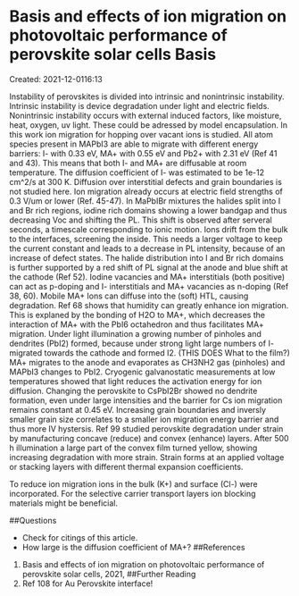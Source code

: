 # Basis and effects of ion migration on photovoltaic performance of perovskite solar cells           Basis
Created: 2021-12-0116:13

Instability of perovskites is divided into intrinsic and nonintrinsic instability. Intrinsic instability is device degradation under light and electric fields. Nonintrinsic instability occurs with external induced factors, like moisture, heat, oxygen, uv light. These could be adressed by model encapsulation. 
In this work ion migration for hopping over vacant ions is studied. All atom species present in MAPbI3 are able to migrate with different energy barriers: I- with 0.33 eV, MA+ with 0.55 eV and Pb2+ with 2.31 eV (Ref 41 and 43). This means that both I- and MA+ are diffusable at room temperature. The diffusion coefficient of I- was estimated to be 1e-12 cm^2/s at 300 K.
Diffusion over interstitial defects and grain boundaries is not studied here.
Ion migration already occurs at electric field strengths of 0.3 V/um or lower (Ref. 45-47). In MaPbIBr mixtures the halides split into I and Br rich regions, iodine rich domains showing a lower bandgap and thus decreasing Voc and shifting the PL. This shift is observed after serveral seconds, a timescale corresponding to ionic motion. Ions drift from the bulk to the interfaces, screening the inside. This needs a larger voltage to keep the current constant and leads to a decrease in PL intensity, because of an increase of defect states. The halide distribution into I and Br rich domains is further supported by a red shift of PL signal at the anode and blue shift at the cathode (Ref 52). Iodine vacancies and MA+ interstitials (both positive) can act as p-doping and I- interstitials and MA+ vacancies as n-doping (Ref 38, 60). 
Mobile MA+ Ions can diffuse into the (soft) HTL, causing degradation.
Ref 68 shows that humidity can greatly enhance ion migration. This is explaned by the bonding of H2O to MA+, which decreases the interaction of MA+ with the PbI6 octahedron and thus facilitates MA+ migration.
Under light illumination a growing number of pinholes and dendrites (PbI2) formed, because under strong light large numbers of I- migrated towards the cathode and formed I2. (THIS DOES What to the film?) MA+ migrates to the anode and evaporates as CH3NH2 gas (pinholes) and MAPbI3 changes to PbI2. Cryogenic galvanostatic measurements at low temperatures showed that light reduces the activation energy for ion diffusion.
Changing the perovskite to CsPbI2Br showed no dendrite formation, even under large intensities and the barrier for Cs ion migration remains constant at 0.45 eV.
Increasing grain boundaries and inversly smaller grain size correlates to a smaller ion migration energy barrier and thus more IV hystersis.
Ref 99 studied perovskite degradation under strain by manufacturing concave (reduce) and convex (enhance) layers. After 500 h illumination a large part of the convex film turned yellow, showing increasing degradation with more strain. Strain forms at an applied voltage or stacking layers with different thermal expansion coefficients.

To reduce ion migration ions in the bulk (K+) and surface (Cl-) were incorporated. For the selective carrier transport layers ion blocking materials might be beneficial.

##Questions
- Check for citings of this article.
- How large is the diffusion coefficient of MA+?
##References
1.  Basis and effects of ion migration on photovoltaic performance of perovskite solar cells, 2021, 
##Further Reading
1. Ref 108 for Au Perovskite interface!